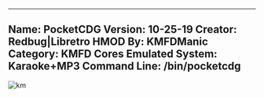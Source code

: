 -----------------------
Name: PocketCDG
Version: 10-25-19
Creator: Redbug|Libretro
HMOD By: KMFDManic
Category: KMFD Cores
Emulated System: Karaoke+MP3
Command Line: /bin/pocketcdg
-----------------------
![km](https://i.imgur.com/37or7fR.png)

